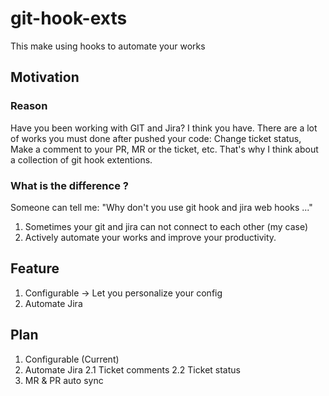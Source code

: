 # git-hook-exts
This make using hooks to automate your works

## Motivation
### Reason
Have you been working with GIT and Jira? I think you have. 
There are a lot of works you must done after pushed your code: Change ticket status, Make a comment to your PR, MR or the ticket, etc.
That's why I think about a collection of git hook extentions.
### What is the difference ?
Someone can tell me: "Why don't you use git hook and jira web hooks ..."
1. Sometimes your git and jira can not connect to each other (my case)
2. Actively automate your works and improve your productivity.

## Feature
1. Configurable -> Let you personalize your config
2. Automate Jira

## Plan
1. Configurable (Current)
2. Automate Jira
2.1 Ticket comments
2.2 Ticket status
3. MR & PR auto sync
